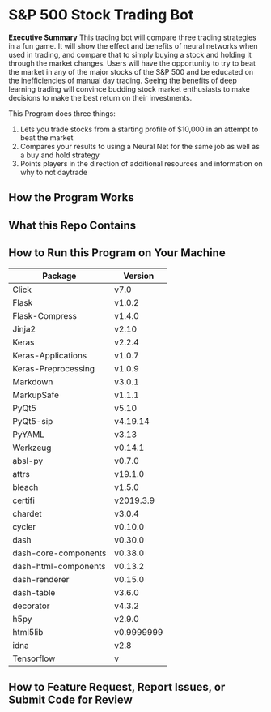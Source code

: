 # S&P 500 Stock Trading Bot

**Executive Summary**
This trading bot will compare three trading strategies in a fun game. It will show the effect and benefits of neural networks when used in trading, and compare that to simply buying a stock and holding it through the market changes. Users will have the opportunity to try to beat the market in any of the major stocks of the S&P 500 and be educated on the inefficiencies of manual day trading. Seeing the benefits of deep learning trading will convince budding stock market enthusiasts to make decisions to make the best return on their investments.

This Program does three things:
1. Lets you trade stocks from a starting profile of $10,000 in an attempt to beat the market
1. Compares your results to using a Neural Net for the same job as well as a buy and hold strategy
1. Points players in the direction of additional resources and information on why to not daytrade

## How the Program Works ##

## What this Repo Contains ##


## How to Run this Program on Your Machine ##
Package | Version
------------ | -------------
Click                   | v7.0
Flask                   | v1.0.2
Flask-Compress        | v1.4.0
Jinja2                  | v2.10
Keras                   | v2.2.4
Keras-Applications    | v1.0.7
Keras-Preprocessing   | v1.0.9
Markdown                | v3.0.1
MarkupSafe              | v1.1.1
PyQt5                   | v5.10
PyQt5-sip             | v4.19.14
PyYAML                  | v3.13
Werkzeug                | v0.14.1
absl-py                 | v0.7.0
attrs                   | v19.1.0
bleach                  | v1.5.0
certifi                 | v2019.3.9
chardet                 | v3.0.4
cycler                  | v0.10.0
dash                    | v0.30.0
dash-core-components  | v0.38.0
dash-html-components  | v0.13.2
dash-renderer         | v0.15.0
dash-table            | v3.6.0
decorator               | v4.3.2
h5py                    | v2.9.0
html5lib                | v0.9999999
idna                    | v2.8
Tensorflow              | v
## How to Feature Request, Report Issues, or Submit Code for Review ##


